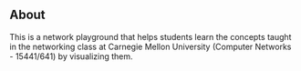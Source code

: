 ## About
This is a network playground that helps students learn the concepts taught in the networking class at Carnegie Mellon University (Computer Networks - 15441/641) by visualizing them.

